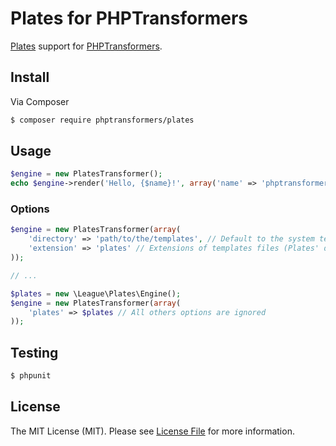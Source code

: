 # Plates for PHPTransformers

[Plates](http://platesphp.com/) support for [PHPTransformers](http://github.com/phptransformers/phptransformer).

## Install

Via Composer

``` bash
$ composer require phptransformers/plates
```

## Usage

``` php
$engine = new PlatesTransformer();
echo $engine->render('Hello, {$name}!', array('name' => 'phptransformers'));
```

### Options

``` php
$engine = new PlatesTransformer(array(
    'directory' => 'path/to/the/templates', // Default to the system temporary directory
    'extension' => 'plates' // Extensions of templates files (Plates' default: "php")
));

// ...

$plates = new \League\Plates\Engine();
$engine = new PlatesTransformer(array(
    'plates' => $plates // All others options are ignored
));
```

## Testing

``` bash
$ phpunit
```

## License

The MIT License (MIT). Please see [License File](LICENSE) for more information.